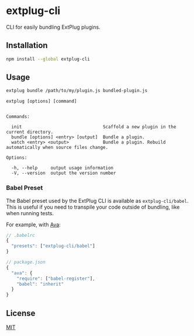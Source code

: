 # extplug-cli

CLI for easily bundling ExtPlug plugins.

## Installation

```bash
npm install --global extplug-cli
```

## Usage

```bash
extplug bundle /path/to/my/plugin.js bundled-plugin.js
```

```
extplug [options] [command]


Commands:

  init                               Scaffold a new plugin in the current directory.
  bundle [options] <entry> [output]  Bundle a plugin.
  watch <entry> <output>             Bundle a plugin. Rebuild automatically when source files change.

Options:

  -h, --help     output usage information
  -V, --version  output the version number

```

### Babel Preset

The Babel preset used by the ExtPlug CLI is available as `extplug-cli/babel`.
This is useful if you need to transpile your code outside of bundling, like when
running tests.

For example, with [Ava](https://github.com/avajs/ava):

```js
// .babelrc
{
  "presets": ["extplug-cli/babel"]
}
```

```js
// package.json
{
  "ava": {
    "require": ["babel-register"],
    "babel": "inherit"
  }
}
```

## License

[MIT]

[MIT]: ./LICENSE
